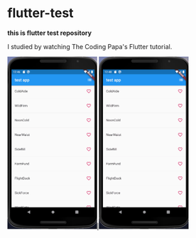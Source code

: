 # flutter-test

**this is flutter test repository** <br>

I studied by watching The Coding Papa's Flutter tutorial.


<img src="./pro_cap/1.gif" width=40% style="display:inline"/>|<img src="./pro_cap/2.gif" width=40%/>  
